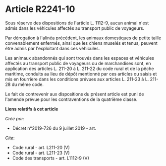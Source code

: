 # Article R2241-10

Sous réserve des dispositions de l'article L. 1112-9, aucun animal n'est admis dans les véhicules affectés au transport
public de voyageurs. 

Par dérogation à l'alinéa précédent, les animaux domestiques de petite taille convenablement enfermés, ainsi que les chiens
muselés et tenus, peuvent être admis par l'exploitant dans ces véhicules. 

Les animaux abandonnés qui sont trouvés dans les espaces et véhicules affectés au transport public de voyageurs ou de
marchandises sont, en application des articles L. 211-20 à L. 211-22 du code rural et de la pêche maritime, conduits au lieu
de dépôt mentionné par ces articles ou saisis et mis en fourrière dans les conditions prévues aux articles L. 211-23 à L.
211-28 du même code. 

Le fait de contrevenir aux dispositions du présent article est puni de l'amende prévue pour les contraventions de la
quatrième classe.

**Liens relatifs à cet article**

_Créé par_:

  - Décret n°2019-726 du 9 juillet 2019 - art.

_Cite_:

  - Code rural - art. L211-20 (V)
  - Code rural - art. L211-23 (V)
  - Code des transports - art. L1112-9 (V)
